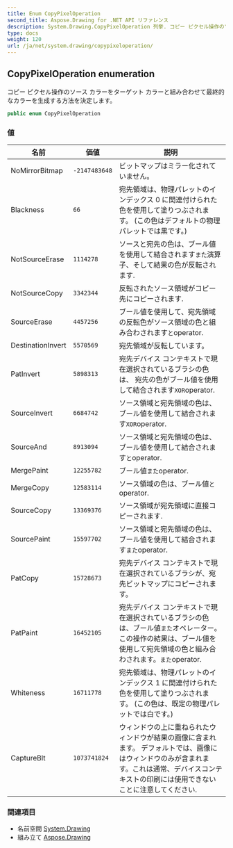```yaml
---
title: Enum CopyPixelOperation
second_title: Aspose.Drawing for .NET API リファレンス
description: System.Drawing.CopyPixelOperation 列挙. コピー ピクセル操作のソース カラーをターゲット カラーと組み合わせて最終的なカラーを生成する方法を決定します
type: docs
weight: 120
url: /ja/net/system.drawing/copypixeloperation/
---
```

## CopyPixelOperation enumeration

コピー ピクセル操作のソース カラーをターゲット カラーと組み合わせて最終的なカラーを生成する方法を決定します。

```csharp
public enum CopyPixelOperation
```

### 値

| 名前 | 価値 | 説明 |
| --- | --- | --- |
| NoMirrorBitmap | `-2147483648` | ビットマップはミラー化されていません。 |
| Blackness | `66` | 宛先領域は、物理パレットのインデックス 0 に関連付けられた色を使用して塗りつぶされます。 (この色はデフォルトの物理パレットでは黒です。) |
| NotSourceErase | `1114278` | ソースと宛先の色は、ブール値を使用して結合されます`また`演算子、そして結果の色が反転されます. |
| NotSourceCopy | `3342344` | 反転されたソース領域がコピー先にコピーされます. |
| SourceErase | `4457256` | ブール値を使用して、宛先領域の反転色がソース領域の色と組み合わされます`と`operator. |
| DestinationInvert | `5570569` | 宛先領域が反転しています。 |
| PatInvert | `5898313` | 宛先デバイス コンテキストで現在選択されているブラシの色は、 宛先の色がブール値を使用して結合されます`XOR`operator. |
| SourceInvert | `6684742` | ソース領域と宛先領域の色は、ブール値を使用して結合されます`XOR`operator. |
| SourceAnd | `8913094` | ソース領域と宛先領域の色は、ブール値を使用して結合されます`と`operator. |
| MergePaint | `12255782` | ブール値`また`operator. |
| MergeCopy | `12583114` | ソース領域の色は、ブール値`と`operator. |
| SourceCopy | `13369376` | ソース領域が宛先領域に直接コピーされます. |
| SourcePaint | `15597702` | ソース領域と宛先領域の色は、ブール値を使用して結合されます`また`operator. |
| PatCopy | `15728673` | 宛先デバイス コンテキストで現在選択されているブラシが、宛先ビットマップにコピーされます。 |
| PatPaint | `16452105` | 宛先デバイス コンテキストで現在選択されているブラシの色は、ブール値`また`オペレーター。 この操作の結果は、ブール値を使用して宛先領域の色と組み合わされます。`また`operator. |
| Whiteness | `16711778` | 宛先領域は、物理パレットのインデックス 1 に関連付けられた色を使用して塗りつぶされます。 (この色は、既定の物理パレットでは白です。) |
| CaptureBlt | `1073741824` | ウィンドウの上に重ねられたウィンドウが結果の画像に含まれます。 デフォルトでは、画像にはウィンドウのみが含まれます。これは通常、デバイスコンテキストの印刷には使用できないことに注意してください. |

### 関連項目

* 名前空間 [System.Drawing](../../system.drawing/)
* 組み立て [Aspose.Drawing](../../)



